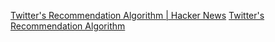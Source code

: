 
[Twitter's Recommendation Algorithm | Hacker News](https://news.ycombinator.com/item?id=35391433)
[Twitter's Recommendation Algorithm](https://blog.twitter.com/engineering/en_us/topics/open-source/2023/twitter-recommendation-algorithm)
